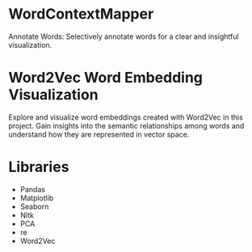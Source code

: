 # WordContextMapper
Annotate Words: Selectively annotate words for a clear and insightful visualization.

# Word2Vec Word Embedding Visualization

Explore and visualize word embeddings created with Word2Vec in this project. Gain insights into the semantic relationships among words and understand how they are represented in vector space.


# Libraries
- Pandas
- Matplotlib
- Seaborn
- Nltk
- PCA
- re
- Word2Vec
